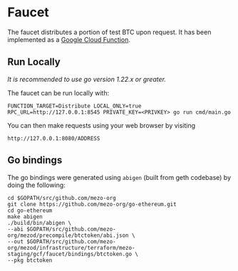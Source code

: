 # Faucet

The faucet distributes a portion of test BTC upon request. It has been implemented as a
[Google Cloud Function](https://cloud.google.com/functions/docs/writing).

## Run Locally

*It is recommended to use go version 1.22.x or greater.*

The faucet can be run locally with:

```
FUNCTION_TARGET=Distribute LOCAL_ONLY=true RPC_URL=http://127.0.0.1:8545 PRIVATE_KEY=<PRIVKEY> go run cmd/main.go
```

You can then make requests using your web browser by visiting

```
http://127.0.0.1:8080/ADDRESS
```

## Go bindings

The go bindings were generated using `abigen` (built from geth codebase) by doing the following:

```
cd $GOPATH/src/github.com/mezo-org
git clone https://github.com/mezo-org/go-ethereum.git
cd go-ethereum
make abigen
./build/bin/abigen \
--abi $GOPATH/src/github.com/mezo-org/mezod/precompile/btctoken/abi.json \
--out $GOPATH/src/github.com/mezo-org/mezod/infrastructure/terraform/mezo-staging/gcf/faucet/bindings/btctoken.go \
--pkg btctoken
```
